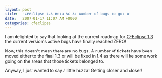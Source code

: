 ```yaml
---
layout: post
title:  "CFEclipse 1.3 Beta RC 3: Number of bugs to go: 0"
date:   2007-01-17 11:07 AM +0000
categories: cfeclipse
---
```

I am delighted to say that looking at the current roadmap for <a href="http://trac.cfeclipse.org/cfeclipse/roadmap">CFEclipse 1.3</a> the current version's active bugs have finally reached ZERO!

Now, this doesn't mean there are no bugs. A number of tickets have been moved either to the final 1.3 or will be fixed in 1.4 as there will be some work going on the areas that those tickets belonged to.

Anyway, I just wanted to say a little huzza! Getting closer and closer!